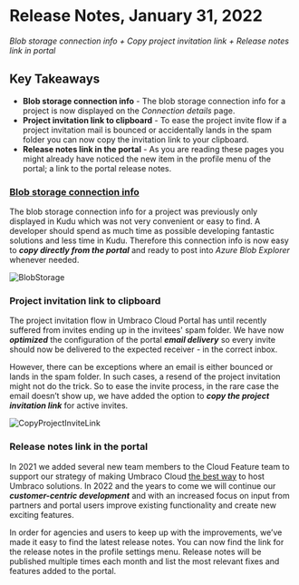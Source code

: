 # Release Notes, January 31, 2022

_Blob storage connection info + Copy project invitation link + Release notes link in portal_

## Key Takeaways

- **Blob storage connection info** - The blob storage connection info for a project is now displayed on the _Connection details_ page.
- **Project invitation link to clipboard** - To ease the project invite flow if a project invitation mail is bounced or accidentally lands in the spam folder you can now copy the invitation link to your clipboard.
- **Release notes link in the portal** - As you are reading these pages you might already have noticed the new item in the profile menu of the portal; a link to the portal release notes.

### [Blob storage connection info](..\Set-Up\Media\Connect-to-Azure-Storage-Explorer)

The blob storage connection info for a project was previously only displayed in Kudu which was not very convenient or easy to find. A developer should spend as much time as possible developing fantastic solutions and less time in Kudu.
Therefore this connection info is now easy to **_copy directly from the portal_** and ready to post into _Azure Blob Explorer_ whenever needed.

![BlobStorage](https://user-images.githubusercontent.com/93588665/151602205-2784ec6c-1142-4221-9bf4-0ba9727ff8f6.gif)

### Project invitation link to clipboard

The project invitation flow in Umbraco Cloud Portal has until recently suffered from invites ending up in the invitees' spam folder. We have now **_optimized_** the configuration of the portal _**email delivery**_ so every invite should now be delivered to the expected receiver - in the correct inbox.

However, there can be exceptions where an email is either bounced or lands in the spam folder. In such cases, a resend of the project invitation might not do the trick. So to ease the invite process, in the rare case the email doesn’t show up, we have added the option to **_copy the project invitation link_** for active invites.

![CopyProjectInviteLink](https://user-images.githubusercontent.com/93588665/151602357-1bd4b165-eb4d-44b5-bc88-b45594ae5dc0.gif)

### Release notes link in the portal

In 2021 we added several new team members to the Cloud Feature team to support our strategy of making Umbraco Cloud [the best way](https://umbraco.com/blog/umbraco-2022-and-onwards/) to host Umbraco solutions. In 2022 and the years to come we will continue our _**customer-centric development**_ and with an increased focus on input from partners and portal users improve existing functionality and create new exciting features.

In order for agencies and users to keep up with the improvements, we’ve made it easy to find the latest release notes. You can now find the link for the release notes in the profile settings menu. Release notes will be published multiple times each month and list the most relevant fixes and features added to the portal.
